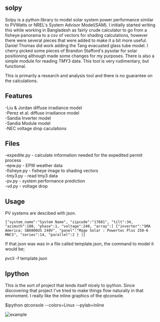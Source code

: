 solpy
-------
Solpy is a python library to model solar system power performance similar to PVWatts or NREL's System Advisor Model(SAM).  I initially started writing this while working in Bangladesh as fairly crude calculator to go from a fisheye panorama to a csv of vectors for shading calculations, however there were several pieces that were added to make it a bit more useful.  Daniel Thomas did work adding the Tang evacuated glass tube model.  I cherry picked some pieces of Brandon Stafford's pysolar for solar positioning although made some changes for my purposes.  There is also a simple module for reading TMY3 data. This tool is very rudimentary, but functional. 

This is primarily a research and analysis tool and there is no guarantee on the calculations.

Features
--------
-Liu & Jordan diffuse irradiance model  
-Perez et al. diffuse irradiance model  
-Sandia Inverter model  
-Sandia Module model  
-NEC voltage drop caculations  

Files
-----
-expedite.py - calculate information needed for the expedited permit process  
-epw.py - EPW weather data  
-fisheye.py - fisheye image to shading vectors  
-tmy3.py - read tmy3 data  
-pv.py - system performance prediction  
-vd.py - voltage drop  

Usage
-----
PV systems are descibed with json.

`{"system_name":"System Name",
        "zipcode":"17601",
        "tilt":34,
        "azimuth":180,
        "phase":1,
        "voltage":240,
        "array":[
            {"inverter":"SMA America: SB6000US 240V",
            "panel":"Mage Solar : Powertec Plus 250-6 MNCS",
            "series":14,
            "parallel":2
            }
            ]}`

If that json was was in a file called template.json, the command to model it would be;

pvcli -f template.json

Ipython
-------
This is the sort of project that lends itself nicely to ipython.  Since discovering that project I've tried to make things flow naturally in that enviroment. I really like the inline graphics of the qtconsole.

$ipython qtconsole --colors=Linux --pylab=inline

![example](http://char1es.net/ipython_pv_example.png)
